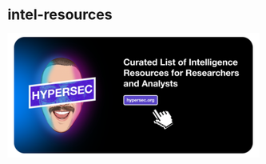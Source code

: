 # intel-resources

<img src="https://github.com/hypersec/intel-resources/blob/main/GitHubHeader.png">
